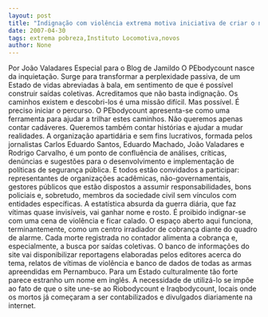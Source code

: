 ```yaml
---
layout: post
title: "Indignação com violência extrema motiva iniciativa de criar o novo site"
date: 2007-04-30
tags: extrema pobreza,Instituto Locomotiva,novos
author: None
---
```


Por João Valadares
Especial para o Blog de Jamildo
O PEbodycount nasce da inquietação. 
Surge para transformar a perplexidade passiva, de um Estado de vidas abreviadas à bala, em sentimento de que é possível construir saídas coletivas. 
Acreditamos que não basta indignação.
Os caminhos existem e descobri-los é uma missão difícil. Mas possível. 
É preciso iniciar o percurso. O PEbodycount apresenta-se como uma ferramenta para ajudar a trilhar estes caminhos. Não queremos apenas contar cadáveres.
Queremos também contar histórias e ajudar a mudar realidades. 
A organização apartidária e sem fins lucrativos, formada pelos jornalistas Carlos Eduardo Santos, Eduardo Machado, João Valadares e Rodrigo Carvalho, é um ponto de confluência de análises, críticas, denúncias e sugestões para o desenvolvimento e implementação de políticas de segurança pública. 
E todos estão convidados a participar: representantes de organizações acadêmicas, não-governamentais, gestores públicos que estão dispostos a assumir responsabilidades, bons policiais e, sobretudo, membros da sociedade civil sem vínculos com entidades específicas.
A estatística absurda da guerra diária, que faz vítimas quase invisíveis, vai ganhar nome e rosto. 
É proibido indignar-se com uma cena de violência e ficar calado. 
O espaço aberto aqui funciona, terminantemente, como um centro irradiador de cobrança diante do quadro de alarme. 
Cada morte registrada no contador alimenta a cobrança e, especialmente, a busca por saídas coletivas. 
O banco de informações do site vai disponibilizar reportagens elaboradas pelos editores acerca do tema, relatos de vítimas de violência e banco de dados de todas as armas apreendidas em Pernambuco. 
Para um Estado culturalmente tão forte parece estranho um nome em inglês. 
A necessidade de utilizá-lo se impõe ao fato de que o site une-se ao Riobodycount e Iraqbodycount, locais onde os mortos já começaram a ser contabilizados e divulgados diariamente na internet. 